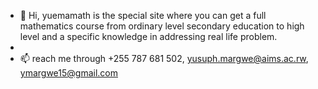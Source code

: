 - 👋 Hi, yuemamath is the special site where you can get a full mathematics course from ordinary level secondary education to high level and a specific knowledge in addressing real life problem.
- 
- 📫 reach me through +255 787 681 502, yusuph.margwe@aims.ac.rw, ymargwe15@gmail.com

<!---

--->
